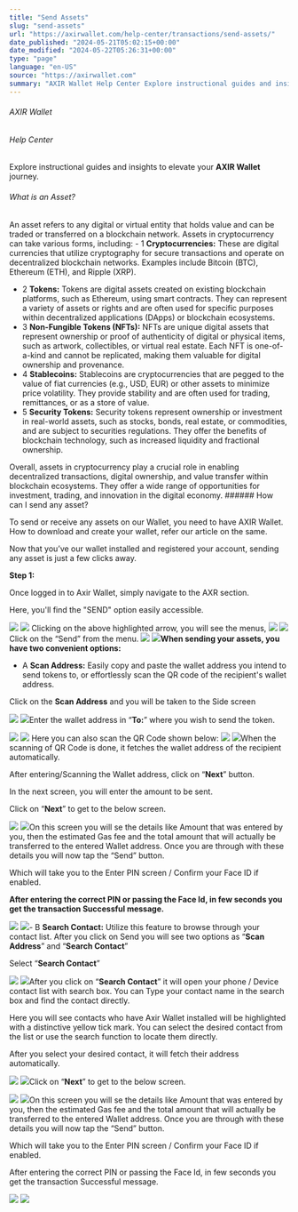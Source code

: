 ```yaml
---
title: "Send Assets"
slug: "send-assets"
url: "https://axirwallet.com/help-center/transactions/send-assets/"
date_published: "2024-05-21T05:02:15+00:00"
date_modified: "2024-05-22T05:26:31+00:00"
type: "page"
language: "en-US"
source: "https://axirwallet.com"
summary: "AXIR Wallet Help Center Explore instructional guides and insights to elevate your AXIR Wallet journey. What is an Asset? An asset refers to any digital or virtual entity that holds value and can be traded or transferred on a blockchain network. Assets in cryptocurrency can take various forms, including: 1 Cryptocurrencies: These are digital currencies that utilize cryptography for secure transactions and operate on decentralized blockchain networks. Examples include Bitcoin (BTC), Ethereum (ETH), and Ripple (XRP). 2 Tokens: Tokens are digital assets created on existing blockchain platforms, such as Ethereum, using smart contracts. They can represent a variety of assets [&hellip;]"
---
```


###### AXIR Wallet

###### Help Center

Explore instructional guides and insights to elevate your **AXIR Wallet** journey.

###### What is an Asset?

 An asset refers to any digital or virtual entity that holds value and can be traded or transferred on a blockchain network. Assets in cryptocurrency can take various forms, including: - 1 **Cryptocurrencies:** These are digital currencies that utilize cryptography for secure transactions and operate on decentralized blockchain networks. Examples include Bitcoin (BTC), Ethereum (ETH), and Ripple (XRP).
- 2 **Tokens:** Tokens are digital assets created on existing blockchain platforms, such as Ethereum, using smart contracts. They can represent a variety of assets or rights and are often used for specific purposes within decentralized applications (DApps) or blockchain ecosystems.
- 3 **Non-Fungible Tokens (NFTs):** NFTs are unique digital assets that represent ownership or proof of authenticity of digital or physical items, such as artwork, collectibles, or virtual real estate. Each NFT is one-of-a-kind and cannot be replicated, making them valuable for digital ownership and provenance.
- 4 **Stablecoins:** Stablecoins are cryptocurrencies that are pegged to the value of fiat currencies (e.g., USD, EUR) or other assets to minimize price volatility. They provide stability and are often used for trading, remittances, or as a store of value.
- 5 **Security Tokens:** Security tokens represent ownership or investment in real-world assets, such as stocks, bonds, real estate, or commodities, and are subject to securities regulations. They offer the benefits of blockchain technology, such as increased liquidity and fractional ownership.
 
 Overall, assets in cryptocurrency play a crucial role in enabling decentralized transactions, digital ownership, and value transfer within blockchain ecosystems. They offer a wide range of opportunities for investment, trading, and innovation in the digital economy. ###### How can I send any asset?

To send or receive any assets on our Wallet, you need to have AXIR Wallet. How to download and create your wallet, refer our article on the same.

Now that you’ve our wallet installed and registered your account, sending any asset is just a few clicks away.

**Step 1:**

Once logged in to Axir Wallet, simply navigate to the AXR section.

Here, you'll find the "SEND" option easily accessible.

 ![](https://axirwallet.com/wp-content/uploads/send_asset1.png) ![](https://axirwallet.com/wp-content/uploads/send_asset2.png) Clicking on the above highlighted arrow, you will see the menus, ![](https://axirwallet.com/wp-content/uploads/send_asset3.png) ![](https://axirwallet.com/wp-content/uploads/send_asset4.png) Click on the “Send” from the menu. ![](https://axirwallet.com/wp-content/uploads/send_asset6.png) ![](https://axirwallet.com/wp-content/uploads/send_asset5.png)**When sending your assets, you have two convenient options:**

- A **Scan Address:** Easily copy and paste the wallet address you intend to send tokens to, or effortlessly scan the QR code of the recipient's wallet address.
 
Click on the **Scan Address** and you will be taken to the Side screen

 ![](https://axirwallet.com/wp-content/uploads/send_asset7.png) ![](https://axirwallet.com/wp-content/uploads/send_asset8.png)Enter the wallet address in “**To:**” where you wish to send the token.

 ![](https://axirwallet.com/wp-content/uploads/send_asset9.png) ![](https://axirwallet.com/wp-content/uploads/send_asset10.png) Here you can also scan the QR Code shown below: ![](https://axirwallet.com/wp-content/uploads/send_asset11.png) ![](https://axirwallet.com/wp-content/uploads/send_asset12.png)When the scanning of QR Code is done, it fetches the wallet address of the recipient automatically.

After entering/Scanning the Wallet address, click on “**Next**” button.

In the next screen, you will enter the amount to be sent.

Click on “**Next**” to get to the below screen.

 ![](https://axirwallet.com/wp-content/uploads/send_asset13.png) ![](https://axirwallet.com/wp-content/uploads/send_asset14.png)On this screen you will se the details like Amount that was entered by you, then the estimated Gas fee and the total amount that will actually be transferred to the entered Wallet address. Once you are through with these details you will now tap the “Send” button.

Which will take you to the Enter PIN screen / Confirm your Face ID if enabled.

**After entering the correct PIN or passing the Face Id, in few seconds you get the transaction Successful message.**

 ![](https://axirwallet.com/wp-content/uploads/send_asset15.png) ![](https://axirwallet.com/wp-content/uploads/send_asset16.png)- B **Search Contact:** Utilize this feature to browse through your contact list. After you click on Send you will see two options as “**Scan Address**” and “**Search Contact**”
 
Select “**Search Contact**”

 ![](https://axirwallet.com/wp-content/uploads/send_asset17.png) ![](https://axirwallet.com/wp-content/uploads/send_asset18.png)After you click on “**Search Contact**” it will open your phone / Device contact list with search box. You can Type your contact name in the search box and find the contact directly.

Here you will see contacts who have Axir Wallet installed will be highlighted with a distinctive yellow tick mark. You can select the desired contact from the list or use the search function to locate them directly.

After you select your desired contact, it will fetch their address automatically.

 ![](https://axirwallet.com/wp-content/uploads/send_asset19.png) ![](https://axirwallet.com/wp-content/uploads/send_asset20.png)Click on “**Next**” to get to the below screen.

 ![](https://axirwallet.com/wp-content/uploads/send_asset21.png) ![](https://axirwallet.com/wp-content/uploads/send_asset22.png)On this screen you will se the details like Amount that was entered by you, then the estimated Gas fee and the total amount that will actually be transferred to the entered Wallet address. Once you are through with these details you will now tap the “Send” button.

Which will take you to the Enter PIN screen / Confirm your Face ID if enabled.

After entering the correct PIN or passing the Face Id, in few seconds you get the transaction Successful message.

 ![](https://axirwallet.com/wp-content/uploads/send_asset23.png) ![](https://axirwallet.com/wp-content/uploads/send_asset24.png)